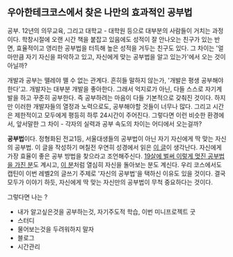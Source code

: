 ## 우아한테크코스에서 찾은 나만의 효과적인 공부법

   

공부. 12년의 의무교육, 그리고 대학교 - 대학원 등으로 대부분의 사람들이 거치는 과정이다.
학창시절에 오랜 시간 책을 붙잡고 있음에도 성적이 잘 안나오는 친구가 있는 반면, 효율적이고 영리한 공부법을 터득해 높은 성적을 거두는 친구도 있다.
그 차이는 '얼마만큼 자기 자신을 파악하고 있고, 자신에게 맞는 공부법을 알고 있는가'에서 오는 것이 아닐까?

개발과 공부는 뗄레야 뗄 수 없는 관계다. 흔히들 말하지 않는가, '개발은 평생 공부해야한다'고.
개발자는 대부분 개발을 좋아한다. 그래서 억지로가 아닌, 다들 스스로 자기계발을 하고 꾸준히 공부한다. 즉 공부하려는 마음이 다들 기본적으로 갖춰진 것이다.
하지만 이러한 개발자들의 열정과 노력으로도, 공부해야할 것들이 너무나 많다. 그리고 시간은 제한적이고 모두에게 평등히 하루 24시간이 주어진다.
그렇다면 이런 비슷한 환경에서, 앞서말한 그 차이 - 각자의 실력과 공부 속도의 차이는 어디에서 오는걸까?

**공부법**이다. 정형화된 전교1등, 서울대생들의 공부법이 아닌 자기 자신에게 딱 맞는 자신의 공부법.
이 글을 작성하기 며칠전 우연히 성경에서 읽은 [이 글](https://jojoldu.tistory.com/439?fbclid=IwAR2bb7z48KELs1E-f1nXIokQVmr--9rfc1e0Raf-SkaTCcl_HxdNRmg1MNM)이 생각난다. 자신에게 가장 효율이 좋은 공부 방법을 찾으라고 조언해주신다.
[19살에 벌써 이렇게 멋진 공부법을 가진 분](https://velog.io/@city7310/내가-공부하는-방식)도 계시고, [이 분](https://gmlwjd9405.github.io/2018/05/05/how-to-study-for-a-developer.html?fbclid=IwAR0bB_IjYKfu_usJewDOc0FwyotxrOWTRJ2IFysgW5BhlXLGIyt7Bm6KvP4)처럼 열심히 자신을 돌아보는 분도 계신다.
우리 코스에서도 캡틴이 이번 레벨2의 글쓰기 주제로 '자신의 공부법'을 택하신 이유도 있을 것이다.
결국 모두가 이야기 하듯, 자신에게 딱 맞는 자신만의 공부법이 무척 중요하다는 것이다.

그렇다면 나는 ?



- 내가 알고싶은것을 공부하는것, 자기주도적 학습, 이번 미니프로젝트 굿
- 스터디
- 물어보는것을 두려워하지 말자
- 블로그
- 시간관리